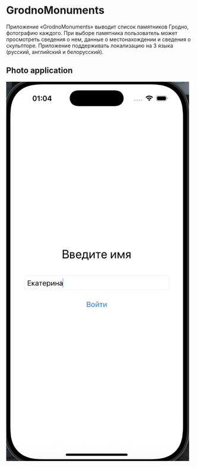 # GrodnoMonuments
Приложение «GrodnoMonuments» выводит список памятников Гродно, фотографию каждого. При выборе памятника пользователь может просмотреть сведения о нем, данные о местонахождении и сведения о скульпторе. Приложение поддерживать локализацию на 3 языка (русский, английский и белорусский). 

## Photo application
![](https://github.com/AleinikK666/GrodnoMonuments/blob/main/photo/1.png)
